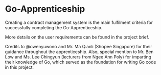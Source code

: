 # Go-Apprenticeship

Creating a contract management system is the main fulfilment criteria for successfully completing the Go-Apprenticeship.

More details on the user requirements can be found in the project brief. 

Credits to @owenyuwono and Mr. Ma Qianli (Shopee Singapore) for their guidance throughout the apprenticeship.
Also, special mention to Mr. Ben Low and Ms. Lee Chingyun (lecturers from Ngee Ann Poly) for imparting their knowledge of Go, which served as the foundation for writing Go code in this project. 
